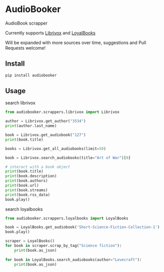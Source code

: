 # AudioBooker

AudioBook scrapper

Currently supports [Librivox](https://librivox.org/) and [LoyalBooks](http://www.loyalbooks.com) 

Will be expanded with more sources over time, suggestions and Pull Requests welcome!

## Install

```bash
pip install audiobooker
```

## Usage

search librivox

```python
from audiobooker.scrappers.librivox import Librivox

author = Librivox.get_author("3534")
print(author.last_name)

book = Librivox.get_audiobook("127")
print(book.title)

books = Librivox.get_all_audiobooks(limit=50)    

book = Librivox.search_audiobooks(title="Art of War")[0]

# interact with a book object
print(book.title)
print(book.description)
print(book.authors)
print(book.url)
print(book.streams)
print(book.rss_data)
book.play()
```

search loyalbooks
```python
from audiobooker.scrappers.loyalbooks import LoyalBooks

book = LoyalBooks.get_audiobook('Short-Science-Fiction-Collection-1')
book.play()

scraper = LoyalBooks()
for book in scraper.scrap_by_tag("Science fiction"):
    print(book.as_json)
    
for book in LoyalBooks.search_audiobooks(author="Lovecraft"):
    print(book.as_json)
```
